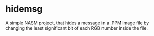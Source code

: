 # hidemsg
A simple NASM project, that hides a message in a .PPM image file by changing the least significant bit of each RGB number inside the file.
